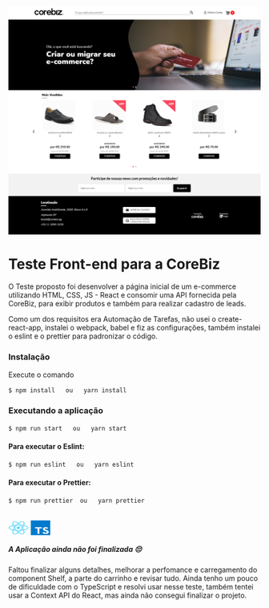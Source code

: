 ![Screenshot](screenshot.png)

# Teste Front-end para a CoreBiz

O Teste proposto foi desenvolver a página inicial de um e-commerce utilizando
HTML, CSS, JS - React e consomir uma API fornecida pela CoreBiz, para exibir produtos
e também para realizar cadastro de leads.

Como um dos requisitos era Automação de Tarefas, não usei o create-react-app, instalei
o webpack, babel e fiz as configurações, também instalei o eslint e o prettier para
padronizar o código.

### Instalação
Execute o comando
```bash
$ npm install   ou   yarn install
```

### Executando a aplicação
```bash
$ npm run start   ou   yarn start
```

#### Para executar o Eslint:
```bash
$ npm run eslint   ou   yarn eslint
```

#### Para executar o Prettier:
```bash
$ npm run prettier  ou   yarn prettier
```
<div style="**display**: inline_block"><br>
    <img align="center" alt="HTML" height="30" width="40" src="https://raw.githubusercontent.com/devicons/devicon/master/icons/react/react-original.svg"/>
    <img align="center" alt="Typescript" height="30" width="40" src="https://raw.githubusercontent.com/devicons/devicon/master/icons/typescript/typescript-plain.svg"/>
</div>

##### A Aplicação ainda não foi finalizada 😔

Faltou finalizar alguns detalhes, melhorar a perfomance e carregamento do component Shelf, a parte do carrinho e revisar tudo. Ainda tenho um pouco de dificuldade com o TypeScript e resolvi usar nesse teste, também tentei usar a Context API do React, mas ainda não consegui finalizar o projeto.